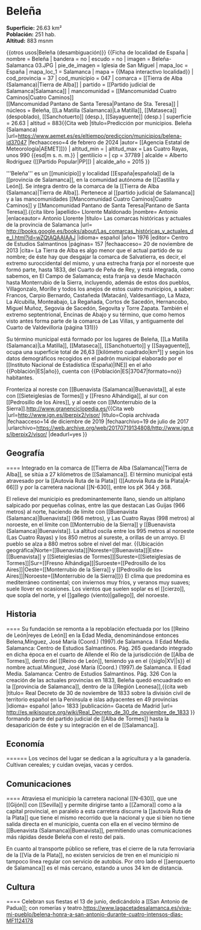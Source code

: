 # Beleña

**Superficie:** 26.63 km²  
**Población:** 251 hab.  
**Altitud:** 883 msnm  

{{otros usos|Beleña (desambiguación)}}
{{Ficha de localidad de España
| nombre = Beleña
| bandera = no
| escudo = no
| imagen = Beleña-Salamanca 03.JPG
| pie_de_imagen = Iglesia de San Miguel
| mapa_loc = España
| mapa_loc_1 = Salamanca
| mapa          = {{Mapa interactivo localidad}}
| cod_provincia = 37
| cod_municipio = 047
| comarca = [[Tierra de Alba (Salamanca)|Tierra de Alba]]
| partido = [[Partido judicial de Salamanca|Salamanca]]
| mancomunidad = [[Mancomunidad Cuatro Caminos|Cuatro Caminos]]<br>[[Mancomunidad Pantano de Santa Teresa|Pantano de Sta. Teresa]]
| núcleos = Beleña, [[La Matilla (Salamanca)|La Matilla]], [[Mataseca]] (despoblado), [[Sanchotuerto]] (desp.), [[Sayaguente]] (desp.)
| superficie = 26.63
| altitud = 883<ref>{{Cita web |título=Predicción por municipios. Beleña (Salamanca) |url=https://www.aemet.es/es/eltiempo/prediccion/municipios/belena-id37047 |fechaacceso=4 de febrero de 2024 |autor= [[Agencia Estatal de Meteorología|AEMET]]}}</ref>
| altitud_min = 
| altitud_max = Las Cuatro Rayas, unos 990 {{esd|m s. n. m.}}
| gentilicio = 
| cp = 37789
| alcalde = Alberto Rodríguez ([[Partido Popular|PP]])
| alcalde_año = 2015
}}

'''Beleña''' es un [[municipio]] y localidad [[España|española]] de la [[provincia de Salamanca]], en la comunidad autónoma de [[Castilla y León]]. Se integra dentro de la comarca de la [[Tierra de Alba (Salamanca)|Tierra de Alba]]. Pertenece al [[partido judicial de Salamanca]] y a las mancomunidades [[Mancomunidad Cuatro Caminos|Cuatro Caminos]] y [[Mancomunidad Pantano de Santa Teresa|Pantano de Santa Teresa]].<ref name=ref_duplicada_1>{{cita libro |apellido= Llorente Maldonado |nombre= Antonio |enlaceautor= Antonio Llorente |título= Las comarcas históricas y actuales de la provincia de Salamanca |url= http://books.google.es/books/about/Las_comarcas_históricas_y_actuales_de_l.html?id=wZQtAQAAIAAJ |idioma= español |año= 1976 |editor= Centro de Estudios Salmantinos |páginas= 157 |fechaacceso= 20 de noviembre de 2013 |cita= La Tierra de Alba es algo menor que el actual partido de su nombre; de éste hay que desgajar la comarca de Salvatierra, es decir, el extremo suroccidental del mismo, y una estrecha franja por el noroeste que formó parte, hasta 1833, del Cuarto de Peña de Rey, y está integrada, como sabemos, en El Campo de Salamanca; esta franja va desde Machacón hasta Monterrubio de la Sierra, incluyendo, además de estos dos pueblos, Villagonzalo, Morille y todos los anejos de estos cuatro municipios, a saber: Francos, Carpio Bernardo, Castañeda (Matacán), Valdesantiago, La Maza, La Alcubilla, Monteabajo, La Regañada, Cortos de Sacedón, Hernancobo, Miguel Muñoz, Segovia de Sacedón, Segovita y Torre Zapata. También el extremo septentrional, Encinas de Abajo y su término, que como hemos visto antes forma parte de la comarca de Las Villas, y antiguamente del Cuarto de Valdevilloria (página 131)}}</ref>

Su término municipal está formado por los lugares de Beleña, [[La Matilla (Salamanca)|La Matilla]], [[Mataseca]], [[Sanchotuerto]] y [[Sayaguente]], ocupa una superficie total de 26,63&nbsp;[[kilómetro cuadrado|km²]] y según los datos demográficos recogidos en el padrón municipal elaborado por el [[Instituto Nacional de Estadística (España)|INE]] en el año {{Población|ES|año}}, cuenta con {{Población|ES|37047|formato=no}} habitantes.

Fronteriza al noreste con [[Buenavista (Salamanca)|Buenavista]], al este con [[Sieteiglesias de Tormes]] y [[Fresno Alhándiga]], al sur con [[Pedrosillo de los Aires]], y al oeste con [[Monterrubio de la Sierra]].<ref name="granenciclopedia.es">http://www.granenciclopedia.es/</ref><ref name="IGN">{{Cita web |url=http://www.ign.es/iberpix2/visor/ |título=Copia archivada |fechaacceso=14 de diciembre de 2019 |fechaarchivo=19 de julio de 2017 |urlarchivo=https://web.archive.org/web/20170719134808/http://www.ign.es/iberpix2/visor/ |deadurl=yes }}</ref>

## Geografía

====
Integrado en la comarca de [[Tierra de Alba (Salamanca)|Tierra de Alba]], se sitúa a 27 kilómetros de [[Salamanca]]. El término municipal está atravesado por la [[Autovía Ruta de la Plata]] ([[Autovía Ruta de la Plata|A-66]]) y por la carretera nacional [[N-630]], entre los pK 364 y 368.

El relieve del municipio es predominantemente llano, siendo un altiplano salpicado por pequeñas colinas, entre las que destacan Las Guijas (966 metros) al norte, haciendo de límite con [[Buenavista (Salamanca)|Buenavista]] (966 metros), y Las Cuatro Rayas (998 metros) al noroeste, en el límite con [[Monterrubio de la Sierra]] y [[Buenavista (Salamanca)|Buenavista]]. La altitud oscila entre los 995 metros al noroeste (Las Cuatro Rayas) y los 850 metros al sureste, a orillas de un arroyo. El pueblo se alza a 880 metros sobre el nivel del mar. 
{{Ubicación geográfica|Norte=[[Buenavista]]|Noreste=[[Buenavista]]|Este=[[Buenavista]] y [[Sieteiglesias de Tormes]]|Sureste=[[Sieteiglesias de Tormes]]|Sur=[[Fresno Alhándiga]]|Suroeste=[[Pedrosillo de los Aires]]|Oeste=[[Monterrubio de la Sierra]] y [[Pedrosillo de los Aires]]|Noroeste=[[Monterrubio de la Sierra]]}}
El clima que predomina es mediterráneo continental; con inviernos muy fríos, y veranos muy suaves; suele llover en ocasiones. Los vientos que suelen soplar es el [[cierzo]], que sopla del norte, y el [[gallego (viento)|gallego]], del noroeste.<ref name="granenciclopedia.es"/><ref name="IGN"/>

## Historia

====
Su fundación se remonta a la repoblación efectuada por los [[Reino de León|reyes de León]] en la Edad Media, denominándose entonces Belena,<ref>Mínguez, José María (Coord.) (1997).de Salamanca. II Edad Media. Salamanca: Centro de Estudios Salmantinos. Pág. 265</ref> quedando integrado en dicha época en el cuarto de Allende el Río de la jurisdicción de [[Alba de Tormes]], dentro del [[Reino de León]], teniendo ya en el {{siglo|XV||s}} el nombre actual.<ref>Mínguez, José María (Coord.) (1997).de Salamanca. II Edad Media. Salamanca: Centro de Estudios Salmantinos. Pág. 326</ref> Con la creación de las actuales provincias en 1833, Beleña quedó encuadrado en la [[provincia de Salamanca]], dentro de la [[Región Leonesa]],<ref>{{cita web |título= Real Decreto de 30 de noviembre de 1833 sobre la división civil de territorio español en la Península e islas adyacentes en 49 provincias |idioma= español |año= 1833 |publicación= Gaceta de Madrid |url= http://es.wikisource.org/wiki/Real_Decreto_de_30_de_noviembre_de_1833 }}</ref> formando parte del partido judicial de [[Alba de Tormes]] hasta la desaparición de éste y su integración en el de [[Salamanca]].

## Economía

======
Los vecinos del lugar se dedican a la agricultura y a la ganadería. Cultivan cereales; y cuidan ovejas, vacas y cerdos.<ref name="granenciclopedia.es"/>

## Comunicaciones

====
Atraviesa el municipio la carretera nacional [[N-630]], que une [[Gijón]] con [[Sevilla]] y permite dirigirse tanto a [[Zamora]] como a la capital provincial, en paralelo a esta carretera discurre la [[autovía Ruta de la Plata]] que tiene el mismo recorrido que la nacional y que si bien no tiene salida directa en el municipio, cuenta con ella en el vecino término de [[Buenavista (Salamanca)|Buenavista]], permitiendo unas comunicaciones más rápidas desde Beleña con el resto del país.

En cuanto al transporte público se refiere, tras el cierre de la ruta ferroviaria de la [[Vía de la Plata]], no existen servicios de tren en el municipio ni tampoco línea regular con servicio de autobús. Por otro lado el [[aeropuerto de Salamanca]] es el más cercano, estando a unos 34&nbsp;km de distancia.

## Cultura

====
Celebran sus fiestas el 13 de junio, dedicándolo a [[San Antonio de Padua]]; con romerías y teatro.<ref name="granenciclopedia.es"/><ref>https://www.lagacetadesalamanca.es/viva-mi-pueblo/belena-honra-a-san-antonio-durante-cuatro-intensos-dias-MF1124178</ref>